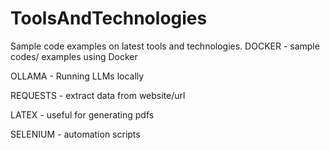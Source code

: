 # ToolsAndTechnologies
Sample code examples on latest tools and technologies.
DOCKER - sample codes/ examples using Docker

OLLAMA - Running LLMs locally

REQUESTS - extract data from website/url

LATEX - useful for generating pdfs

SELENIUM - automation scripts
